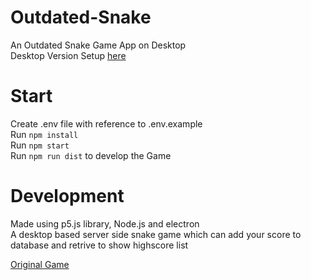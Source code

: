 # Outdated-Snake

An Outdated Snake Game App on Desktop  
Desktop Version Setup [here](https://github.com/OutdatedGuy/Outdated-Snake-Desktop/releases/latest/download/Outdated-Snake.Setup.zip)

# Start

Create .env file with reference to .env.example  
Run `npm install`  
Run `npm start`  
Run `npm run dist` to develop the Game

# Development

Made using p5.js library, Node.js and electron  
A desktop based server side snake game which can add your score to database and retrive to show highscore list

[Original Game](https://outdated-snake.herokuapp.com)
